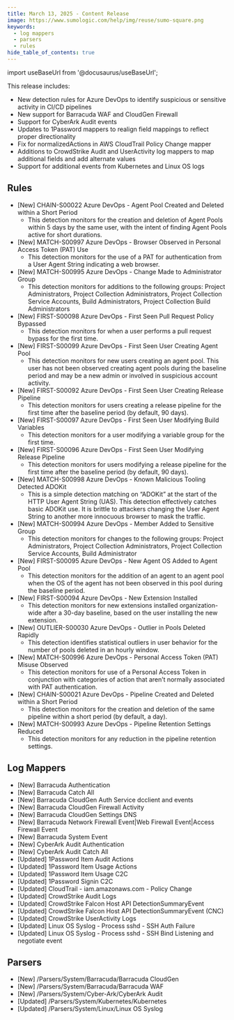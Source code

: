 ```yaml
---
title: March 13, 2025 - Content Release
image: https://www.sumologic.com/help/img/reuse/sumo-square.png
keywords:
  - log mappers
  - parsers
  - rules
hide_table_of_contents: true    
---
```


import useBaseUrl from '@docusaurus/useBaseUrl';




This release includes:
- New detection rules for Azure DevOps to identify suspicious or sensitive activity in CI/CD pipelines
- New support for Barracuda WAF and CloudGen Firewall
- Support for CyberArk Audit events
- Updates to 1Password mappers to realign field mappings to reflect proper directionality
- Fix for normalizedActions in AWS CloudTrail Policy Change mapper
- Additions to CrowdStrike Audit and UserActivity log mappers to map additional fields and add alternate values
- Support for additional events from Kubernetes and Linux OS logs

## Rules
- [New] CHAIN-S00022 Azure DevOps - Agent Pool Created and Deleted within a Short Period
    - This detection monitors for the creation and deletion of Agent Pools within 5 days by the same user, with the intent of finding Agent Pools active for short durations.
- [New] MATCH-S00997 Azure DevOps - Browser Observed in Personal Access Token (PAT) Use
    - This detection monitors for the use of a PAT for authentication from a User Agent String indicating a web browser.
- [New] MATCH-S00995 Azure DevOps - Change Made to Administrator Group
    - This detection monitors for additions to the following groups: Project Administrators, Project Collection Administrators, Project Collection Service Accounts, Build Administrators, Project Collection Build Administrators
- [New] FIRST-S00098 Azure DevOps - First Seen Pull Request Policy Bypassed
    - This detection monitors for when a user performs a pull request bypass for the first time.
- [New] FIRST-S00099 Azure DevOps - First Seen User Creating Agent Pool
    - This detection monitors for new users creating an agent pool. This user has not been observed creating agent pools during the baseline period and may be a new admin or involved in suspicious account activity.
- [New] FIRST-S00092 Azure DevOps - First Seen User Creating Release Pipeline
    - This detection monitors for users creating a release pipeline for the first time after the baseline period (by default, 90 days).
- [New] FIRST-S00097 Azure DevOps - First Seen User Modifying Build Variables
    - This detection monitors for a user modifying a variable group for the first time.
- [New] FIRST-S00096 Azure DevOps - First Seen User Modifying Release Pipeline
    - This detection monitors for users modifying a release pipeline for the first time after the baseline period (by default, 90 days).
- [New] MATCH-S00998 Azure DevOps - Known Malicious Tooling Detected ADOKit
    - This is a simple detection matching on “ADOKit” at the start of the HTTP User Agent String (UAS). This detection effectively catches basic ADOKit use. It is brittle to attackers changing the User Agent String to another more innocuous browser to mask the traffic.
- [New] MATCH-S00994 Azure DevOps - Member Added to Sensitive Group
    - This detection monitors for changes to the following groups: Project Administrators, Project Collection Administrators, Project Collection Service Accounts, Build Administrator
- [New] FIRST-S00095 Azure DevOps - New Agent OS Added to Agent Pool
    - This detection monitors for the addition of an agent to an agent pool when the OS of the agent has not been observed in this pool during the baseline period.
- [New] FIRST-S00094 Azure DevOps - New Extension Installed
    - This detection monitors for new extensions installed organization-wide after a 30-day baseline, based on the user installing the new extension.
- [New] OUTLIER-S00030 Azure DevOps - Outlier in Pools Deleted Rapidly
    - This detection identifies statistical outliers in user behavior for the number of pools deleted in an hourly window. 
- [New] MATCH-S00996 Azure DevOps - Personal Access Token (PAT) Misuse Observed
    - This detection monitors for use of a Personal Access Token in conjunction with categories of action that aren’t normally associated with PAT authentication.
- [New] CHAIN-S00021 Azure DevOps - Pipeline Created and Deleted within a Short Period
    - This detection monitors for the creation and deletion of the same pipeline within a short period (by default, a day).
- [New] MATCH-S00993 Azure DevOps - Pipeline Retention Settings Reduced
    - This detection monitors for any reduction in the pipeline retention settings.


## Log Mappers
- [New] Barracuda Authentication
- [New] Barracuda Catch All
- [New] Barracuda CloudGen Auth Service dcclient and events
- [New] Barracuda CloudGen Firewall Activity
- [New] Barracuda CloudGen Settings DNS
- [New] Barracuda Network Firewall Event|Web Firewall Event|Access Firewall Event
- [New] Barracuda System Event
- [New] CyberArk Audit Authentication
- [New] CyberArk Audit Catch All
- [Updated] 1Password Item Audit Actions
- [Updated] 1Password Item Usage Actions
- [Updated] 1Password Item Usage C2C
- [Updated] 1Password Signin C2C
- [Updated] CloudTrail - iam.amazonaws.com - Policy Change
- [Updated] CrowdStrike Audit Logs
- [Updated] CrowdStrike Falcon Host API DetectionSummaryEvent
- [Updated] CrowdStrike Falcon Host API DetectionSummaryEvent (CNC)
- [Updated] CrowdStrike UserActivity Logs
- [Updated] Linux OS Syslog - Process sshd - SSH Auth Failure
- [Updated] Linux OS Syslog - Process sshd - SSH Bind Listening and negotiate event

## Parsers
- [New] /Parsers/System/Barracuda/Barracuda CloudGen
- [New] /Parsers/System/Barracuda/Barracuda WAF
- [New] /Parsers/System/Cyber-Ark/CyberArk Audit
- [Updated] /Parsers/System/Kubernetes/Kubernetes
- [Updated] /Parsers/System/Linux/Linux OS Syslog